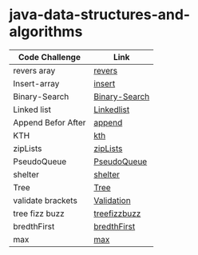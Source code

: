 # java-data-structures-and-algorithms

| Code Challenge | Link |
|----------------|------|
| revers aray    |[revers](challenge/readme.md)|
| Insert-array   | [insert](day2/day2ch.md)|
| Binary-Search  |[Binary-Search](day3/d3.md)|
| Linked list  | [Linkedlist](linked/day5.md)|
| Append Befor After | [append](linked/day5.md)|
| KTH  | [kth](day7/d7.md)|
|  zipLists     |      [zipLists](day8/d8.md)      |
| PseudoQueue   |   [PseudoQueue](day11/d11.md)      |
| shelter     | [shelter](day12/d12.md)      |
| Tree     | [Tree](day15/d15.md)      |
|  validate brackets  | [Validation](day13/d13.md)      |
|  tree fizz buzz  | [treefizzbuzz](day18/d18.md)      |
|  bredthFirst | [bredthFirst](day17/d17.md)      |
| max | [max](day16/d16.md)      |

